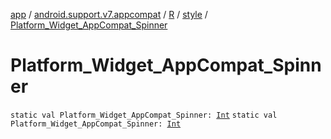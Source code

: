 [app](../../../index.md) / [android.support.v7.appcompat](../../index.md) / [R](../index.md) / [style](index.md) / [Platform_Widget_AppCompat_Spinner](.)

# Platform_Widget_AppCompat_Spinner

`static val Platform_Widget_AppCompat_Spinner: `[`Int`](https://kotlinlang.org/api/latest/jvm/stdlib/kotlin/-int/index.html)
`static val Platform_Widget_AppCompat_Spinner: `[`Int`](https://kotlinlang.org/api/latest/jvm/stdlib/kotlin/-int/index.html)